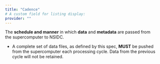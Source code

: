 ```yaml
---
title: "Cadence"
# A custom field for listing display:
provider: ""
---
```


The **schedule and manner** in which **data** and **metadata** are passed from the supercomputer
to NSIDC.

- A complete set of data files, as defined by this spec, **MUST** be pushed from the
  supercomputer each processing cycle. Data from the previous cycle will not be
  retained.
